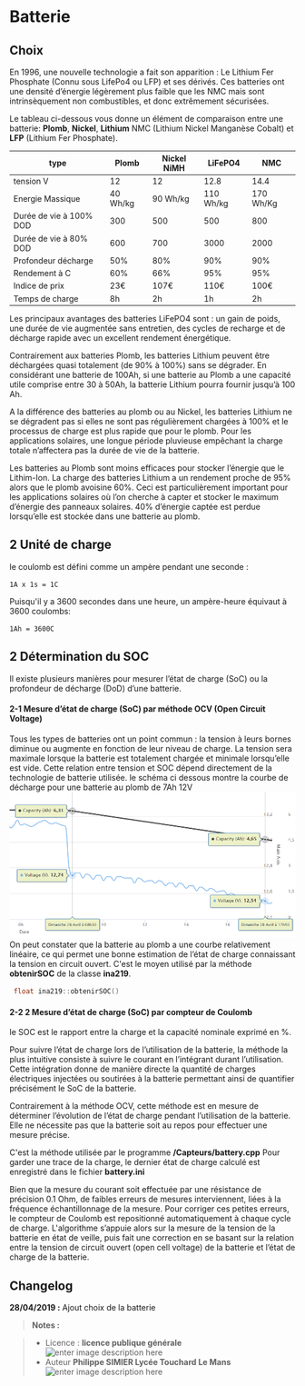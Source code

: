 ﻿# Batterie

## Choix
  En 1996, une nouvelle technologie a fait son apparition : Le Lithium Fer Phosphate (Connu sous LifePo4 ou LFP) et ses dérivés. Ces batteries ont une densité d’énergie légèrement plus faible que les NMC mais sont intrinsèquement non combustibles, et donc extrêmement sécurisées.
  
  Le tableau ci-dessous vous donne un élément de comparaison entre une batterie: **Plomb**, **Nickel**, **Lithium**  NMC (Lithium Nickel Manganèse Cobalt) et **LFP** (Lithium Fer Phosphate). 
  
  | type                    |  Plomb   | Nickel NiMH |  LiFePO4   |     NMC    |
  |-------------------------|----------|-------------|------------|------------|
  | tension   V             |   12     |     12      |    12.8    |  14.4      |
  | Energie Massique        | 40 Wh/kg |  90 Wh/kg   | 110 Wh/kg  |  170 Wh/Kg | 
  | Durée de vie à 100% DOD |   300    |     500     |    500     |  800       |
  | Durée de vie à 80% DOD  |   600    |     700     |    3000    |   2000     | 
  | Profondeur décharge     |   50%    |      80%    |    90%     |  90%       |
  | Rendement à C           |	  60%    |     66%     |    95%     |  95%       |
  |	Indice de prix          |   23€    |     107€    |    110€    |  100€      |
  | Temps de charge         |   8h     |     2h      |     1h     |   2h       |


 
Les principaux avantages des batteries LiFePO4 sont : un gain de poids, une durée de vie augmentée sans entretien, des cycles de recharge et de décharge rapide avec un excellent rendement énergétique.

Contrairement aux batteries Plomb, les batteries Lithium peuvent être déchargées quasi totalement (de 90% à 100%) sans se dégrader.  En considérant une batterie de 100Ah, si une batterie au Plomb a une capacité utile comprise entre 30 à 50Ah, la batterie Lithium pourra fournir jusqu’à 100 Ah.

A la différence des batteries au plomb ou au Nickel, les batteries Lithium ne se dégradent pas si elles ne sont pas régulièrement chargées à 100% et le processus de charge est plus rapide que pour le plomb. Pour les applications solaires, une longue période pluvieuse empêchant la charge totale n’affectera pas la durée de vie de la batterie.

Les batteries au Plomb sont moins efficaces pour stocker l’énergie que le Lithim-Ion. La charge des batteries Lithium a un rendement proche de 95% alors que le plomb avoisine 60%. Ceci est particulièrement important pour les applications solaires où l’on cherche à capter et stocker le maximum d’énergie des panneaux solaires. 40% d’énergie captée est perdue lorsqu’elle est stockée dans une batterie au plomb.


## 2 Unité de charge

le coulomb  est défini comme un ampère pendant une seconde :

    1A x 1s = 1C

Puisqu'il y a 3600 secondes dans une heure, un ampère-heure équivaut à 3600 coulombs:

    1Ah = 3600C

 
## 2 Détermination du SOC

Il existe plusieurs manières pour mesurer l’état de charge (SoC) ou la profondeur de décharge (DoD) d’une batterie. 

#### 2-1 Mesure d’état de charge (SoC) par méthode OCV (Open Circuit Voltage)

Tous les types de batteries ont un point commun : la tension à leurs bornes diminue ou augmente en fonction de leur niveau de charge. La tension sera maximale lorsque la batterie est totalement chargée et minimale lorsqu’elle est vide. 
Cette relation entre tension et SOC dépend directement de la technologie de batterie utilisée.
le schéma ci dessous montre la courbe de décharge pour une batterie au plomb de 7Ah 12V
![courbe batterie lead](/Batterie/batterie_lead.png)
On peut constater que la batterie au plomb a une courbe relativement linéaire, ce qui permet une bonne estimation de l’état de charge connaissant la tension en circuit ouvert.
C'est le moyen utilisé par la méthode **obtenirSOC** de la classe **ina219**.
```cpp
 float ina219::obtenirSOC()
```
 
#### 2-2 2 Mesure d’état de charge (SoC) par compteur de Coulomb

le SOC est le rapport entre la charge et la capacité nominale exprimé en %.

Pour suivre l’état de charge lors de l’utilisation de la batterie, la méthode la plus intuitive consiste à suivre le courant en l’intégrant durant l’utilisation. Cette intégration donne de manière directe la quantité de charges électriques injectées ou soutirées à la batterie permettant ainsi de quantifier précisément le SoC de la batterie.

Contrairement à la méthode OCV, cette méthode est en mesure de déterminer l’évolution de l’état de charge pendant l’utilisation de la batterie. Elle ne nécessite pas que la batterie soit au repos pour effectuer une mesure précise.

C'est la méthode utilisée par le programme **/Capteurs/battery.cpp**
Pour garder une trace de la charge, le dernier état de charge calculé  est enregistré dans le fichier **battery.ini**

Bien que la mesure du courant soit effectuée par une résistance de précision 0.1 Ohm, de faibles erreurs de mesures interviennent, liées à la fréquence échantillonnage de la mesure. Pour corriger ces petites erreurs, le compteur de Coulomb est repositionné automatiquement à chaque cycle de charge. L'algorithme s’appuie alors sur la mesure de la tension de la batterie en état de veille, puis fait une correction en se basant sur la relation entre la tension de circuit ouvert (open cell voltage) de la batterie et l’état de charge de la batterie.


## Changelog

 
 **28/04/2019 :** Ajout choix de la batterie
 
> **Notes :**


> - Licence : **licence publique générale** ![enter image description here](https://img.shields.io/badge/licence-GPL-green.svg)
> - Auteur **Philippe SIMIER Lycée Touchard Le Mans**
>  ![enter image description here](https://img.shields.io/badge/built-passing-green.svg)
<!-- TOOLBOX 

Génération des badges : https://shields.io/
Génération de ce fichier : https://stackedit.io/editor#



